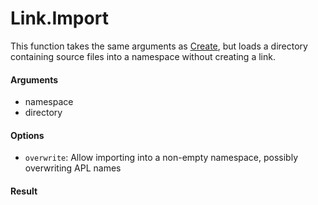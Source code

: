 # Link.Import

This function takes the same arguments as [Create](Link.Create.md), but loads a directory containing source files into a namespace without creating a link.

#### Arguments

- namespace
- directory

#### Options

- `overwrite`: Allow importing into a non-empty namespace, possibly overwriting APL names

#### Result